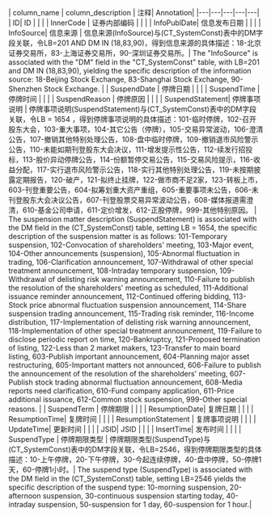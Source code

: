 | column_name | column_description | 注释| Annotation|
|---|---|---|---|---|
| ID| ID | | |
| InnerCode | 证券内部编码 | | |
| InfoPublDate| 信息发布日期 | | |
| InfoSource| 信息来源 | 信息来源(InfoSource)与(CT_SystemConst)表中的DM字段关联，令LB=201 AND DM IN (18,83,90)，得到信息来源的具体描述：18-北京证券交易所，83-上海证券交易所，90-深圳证券交易所。| The "InfoSource" is associated with the "DM" field in the "CT_SystemConst" table, with LB=201 and DM IN (18,83,90), yielding the specific description of the information source: 18-Beijing Stock Exchange, 83-Shanghai Stock Exchange, 90-Shenzhen Stock Exchange. |
| SuspendDate | 停牌日期 | | |
| SuspendTime | 停牌时间 | | |
| SuspendReason | 停牌原因 | | |
| SuspendStatement| 停牌事项说明 | 停牌事项说明(SuspendStatement)与(CT_SystemConst)表中的DM字段关联，令LB = 1654 ，得到停牌事项说明的具体描述：101-临时停牌，102-召开股东大会，103-重大事项，104-其它公告（停牌），105-交易异常波动，106-澄清公告，107-撤销其他特别处理公告，108-盘中临时停牌，109-撤销退市风险警示公告，110-未能如期刊登股东大会决议，111-增发提示性公告，112-续发行招投标，113-股价异动停牌公告，114-份额暂停交易公告，115-交易风险提示，116-收益分配，117-实行退市风险警示公告，118-实行其他特别处理公告，119-未按期披露定期报告，120-破产，121-拟终止挂牌，122-做市商不足2家，123-转板上市，603-刊登重要公告，604-拟筹划重大资产重组，605-重要事项未公告，606-未刊登股东大会决议公告，607-刊登股票交易异常波动公告，608-媒体报道需澄清，610-基金公司申请，611-定价增发，612-正股停牌，999-其他特别原因。 | The suspension matter description (SuspendStatement) is associated with the DM field in the (CT_SystemConst) table, setting LB = 1654, the specific description of the suspension matter is as follows: 101-Temporary suspension, 102-Convocation of shareholders' meeting, 103-Major event, 104-Other announcements (suspension), 105-Abnormal fluctuation in trading, 106-Clarification announcement, 107-Withdrawal of other special treatment announcement, 108-Intraday temporary suspension, 109-Withdrawal of delisting risk warning announcement, 110-Failure to publish the resolution of the shareholders' meeting as scheduled, 111-Additional issuance reminder announcement, 112-Continued offering bidding, 113-Stock price abnormal fluctuation suspension announcement, 114-Share suspension trading announcement, 115-Trading risk reminder, 116-Income distribution, 117-Implementation of delisting risk warning announcement, 118-Implementation of other special treatment announcement, 119-Failure to disclose periodic report on time, 120-Bankruptcy, 121-Proposed termination of listing, 122-Less than 2 market makers, 123-Transfer to main board listing, 603-Publish important announcement, 604-Planning major asset restructuring, 605-Important matters not announced, 606-Failure to publish the announcement of the resolution of the shareholders' meeting, 607-Publish stock trading abnormal fluctuation announcement, 608-Media reports need clarification, 610-Fund company application, 611-Price additional issuance, 612-Common stock suspension, 999-Other special reasons. |
| SuspendTerm | 停牌期限 | | |
| ResumptionDate| 复牌日期 | | |
| ResumptionTime| 复牌时间 | | |
| ResumptionStatement | 复牌事项说明 | | |
| UpdateTime| 更新时间 | | |
| JSID| JSID | | |
| InsertTime| 发布时间 | | |
| SuspendType | 停牌期限类型 | 停牌期限类型(SuspendType)与(CT_SystemConst)表中的DM字段关联，令LB=2546，得到停牌期限类型的具体描述：10-上午停牌，20-下午停牌，30-今起连续停牌，40-盘中停牌，50-停牌1天，60-停牌1小时。| The suspend type (SuspendType) is associated with the DM field in the (CT_SystemConst) table, setting LB=2546 yields the specific description of the suspend type: 10-morning suspension, 20-afternoon suspension, 30-continuous suspension starting today, 40-intraday suspension, 50-suspension for 1 day, 60-suspension for 1 hour.|